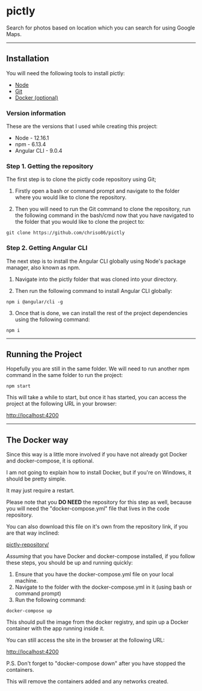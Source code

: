 # pictly

Search for photos based on location which you can search for using Google Maps.

---

## Installation

You will need the following tools to install pictly:

- [Node](https://nodejs.org/en/download/)
- [Git](https://git-scm.com/downloads)
- [Docker (optional)](https://www.docker.com/products/docker-desktop)

### Version information

These are the versions that I used while creating this project:

- Node - 12.16.1
- npm - 6.13.4
- Angular CLI - 9.0.4

### Step 1. Getting the repository

The first step is to clone the pictly code repository using Git;

1. Firstly open a bash or command prompt and navigate to the folder where you would like to clone the repository.

2. Then you will need to run the Git command to clone the repository, run the following command in the bash/cmd now that you have navigated to the folder that you would like to clone the project to:

``` git
git clone https://github.com/chriso86/pictly
```

### Step 2. Getting Angular CLI

The next step is to install the Angular CLI globally using Node's package manager, also known as npm.

1. Navigate into the pictly folder that was cloned into your directory.

2. Then run the following command to install Angular CLI globally:

``` npm
npm i @angular/cli -g
```

3. Once that is done, we can install the rest of the project dependencies using the following command:

``` npm
npm i
```

---

## Running the Project

Hopefully you are still in the same folder.
We will need to run another npm command in the same folder to run the project:

``` npm
npm start
```

This will take a while to start, but once it has started, you can access the project at the following URL in your browser:

[http://localhost:4200](http://localhost:4200)

---

## The Docker way

Since this way is a little more involved if you have not already got Docker and docker-compose, it is optional.

I am not going to explain how to install Docker, but if you're on Windows, it should be pretty simple.

It may just require a restart.

Please note that you **DO NEED** the repository for this step as well, because you will need the "docker-compose.yml" file that lives in the code repository.

You can also download this file on it's own from the repository link, if you are that way inclined:

[pictly-repository/](https://github.com/chriso86/pictly)

_Assuming_ that you have Docker and docker-compose installed, if you follow these steps, you should be up and running quickly:

1. Ensure that you have the docker-compose.yml file on your local machine.
2. Navigate to the folder with the docker-compose.yml in it (using bash or command prompt)
3. Run the following command:

``` docker
docker-compose up
```

This should pull the image from the docker registry, and spin up a Docker container with the app running inside it.

You can still access the site in the browser at the following URL:

[http://localhost:4200](http://localhost:4200)

P.S. Don't forget to "docker-compose down" after you have stopped the containers.

This will remove the containers added and any networks created.

